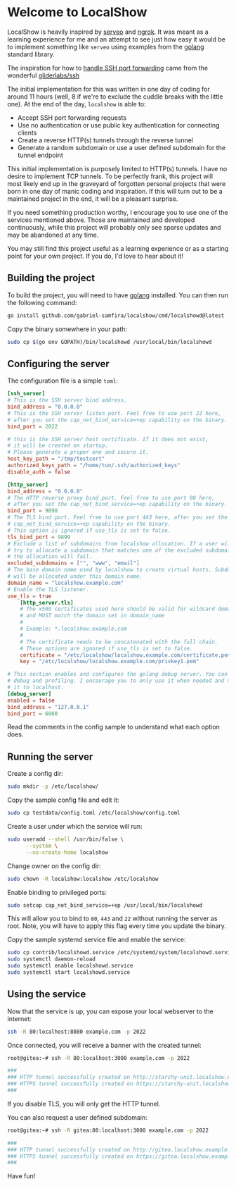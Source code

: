 # Welcome to LocalShow

LocalShow is heavily inspired by [serveo](https://serveo.net) and [ngrok](https://ngrok.com). It was meant as a learning experience for me and an attempt to see just how easy it would be to implement something like `serveo` using examples from the [golang](https://go.dev) standard library.

The inspiration for how to [handle SSH port forwarding](https://github.com/gliderlabs/ssh/blob/cf1ec7e0ccfbfcae02a6be00d1de36125ac7fae4/tcpip.go#L97) came from the wonderful [gliderlabs/ssh](https://github.com/gliderlabs/ssh)

The initial implementation for this was written in one day of coding for around 11 hours (well, 8 if we're to exclude the cuddle breaks with the little one). At the end of the day, `localshow` is able to:

- Accept SSH port forwarding requests
- Use no authentication or use public key authentication for connecting clients
- Create a reverse HTTP(s) tunnels through the reverse tunnel
- Generate a random subdomain or use a user defined subdomain for the tunnel endpoint

This initial implementation is purposely limited to HTTP(s) tunnels. I have no desire to implement TCP tunnels. To be perfectly frank, this project will most likely end up in the graveyard of forgotten personal projects that were born in one day of manic coding and inspiration. If this will turn out to be a maintained project in the end, it will be a pleasant surprise.

If you need something production worthy, I encourage you to use one of the services mentioned above. Those are maintained and developed continuously, while this project will probably only see sparse updates and may be abandoned at any time.

You may still find this project useful as a learning experience or as a starting point for your own project. If you do, I'd love to hear about it!

## Building the project

To build the project, you will need to have [golang](https://go.dev) installed. You can then run the following command:

```bash
go install github.com/gabriel-samfira/localshow/cmd/localshowd@latest
```

Copy the binary somewhere in your path:

```bash
sudo cp $(go env GOPATH)/bin/localshowd /usr/local/bin/localshowd
```

## Configuring the server

The configuration file is a simple `toml`:

```toml
[ssh_server]
# This is the SSH server bind address.
bind_address = "0.0.0.0"
# This is the SSH server listen port. Feel free to use port 22 here,
# after you set the cap_net_bind_service=+ep capability on the binary.
bind_port = 2022

# this is the SSH server host certificate. If it does not exist,
# it will be created on startup.
# Please generate a proper one and secure it.
host_key_path = "/tmp/testcert"
authorized_keys_path = "/home/tun/.ssh/authorized_keys"
disable_auth = false

[http_server]
bind_address = "0.0.0.0"
# The HTTP reverse proxy bind port. Feel free to use port 80 here,
# after you set the cap_net_bind_service=+ep capability on the binary.
bind_port = 9898
# The TLS bind port. Feel free to use port 443 here, after you set the
# cap_net_bind_service=+ep capability on the binary.
# This option is ignored if use_tls is set to false.
tls_bind_port = 9899
# Exclude a list of subdomains from localshow allocation. If a user will
# try to allocate a subdomain that matches one of the excluded subdomains,
# the allocation will fail.
excluded_subdomains = ["", "www", "email"]
# The base domain name used by localshow to create virtual hosts. Subdomains
# will be allocated under this domain name.
domain_name = "localshow.example.com"
# Enable the TLS listener.
use_tls = true
    [http_server.tls]
    # The x509 certificates used here should be valid for wildcard domains
    # and MUST match the domain set in domain_name
    #
    # Example: *.localshow.example.com
    #
    # The certificate needs to be concatenated with the full chain.
    # These options are ignored if use_tls is set to false.
    certificate = "/etc/localshow/localshow.example.com/certificate.pem"
    key = "/etc/localshow/localshow.example.com/privkey1.pem"

# This section enables and configures the golang debug server. You can use it for
# debug and profiling. I encourage you to only use it when needed and to only bind
# it to localhost.
[debug_server]
enabled = false
bind_address = "127.0.0.1"
bind_port = 6060
```

Read the comments in the config sample to understand what each option does.

## Running the server

Create a config dir:

```bash
sudo mkdir -p /etc/localshow/
```

Copy the sample config file and edit it:

```bash
sudo cp testdata/config.toml /etc/localshow/config.toml
```

Create a user under which the service will run:

```bash
sudo useradd --shell /usr/bin/false \
      --system \
      --no-create-home localshow
```

Change owner on the config dir:

```bash
sudo chown -R localshow:localshow /etc/localshow
```

Enable binding to privileged ports:

```bash
sudo setcap cap_net_bind_service=+ep /usr/local/bin/localshowd
```

This will allow you to bind to `80`, `443` and `22` without running the server as root. Note, you will have to apply this flag every time you update the binary.

Copy the sample systemd service file and enable the service:

```bash
sudo cp contrib/localshowd.service /etc/systemd/system/localshowd.service
sudo systemctl daemon-reload
sudo systemctl enable localshowd.service
sudo systemctl start localshowd.service
```

## Using the service

Now that the service is up, you can expose your local webserver to the internet:

```bash
ssh -R 80:localhost:8080 example.com -p 2022
```

Once connected, you will receive a banner with the created tunnel:

```bash
root@gitea:~# ssh -R 80:localhost:3000 example.com -p 2022

### 
### HTTP tunnel successfully created on http://starchy-unit.localshow.example.com:9898
### HTTPS tunnel successfully created on https://starchy-unit.localshow.example.com:9899
###

```

If you disable TLS, you will only get the HTTP tunnel.

You can also request a user defined subdomain:

```bash
root@gitea:~# ssh -R gitea:80:localhost:3000 example.com -p 2022

### 
### HTTP tunnel successfully created on http://gitea.localshow.example.com:9898
### HTTPS tunnel successfully created on https://gitea.localshow.example.com:9899
###

```

Have fun!
